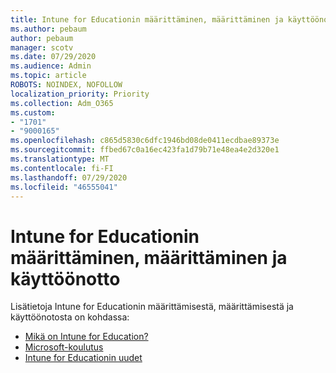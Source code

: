 ```yaml
---
title: Intune for Educationin määrittäminen, määrittäminen ja käyttöönotto
ms.author: pebaum
author: pebaum
manager: scotv
ms.date: 07/29/2020
ms.audience: Admin
ms.topic: article
ROBOTS: NOINDEX, NOFOLLOW
localization_priority: Priority
ms.collection: Adm_O365
ms.custom:
- "1701"
- "9000165"
ms.openlocfilehash: c865d5830c6dfc1946bd08de0411ecdbae89373e
ms.sourcegitcommit: ffbed67c0a16ec423fa1d79b71e48ea4e2d320e1
ms.translationtype: MT
ms.contentlocale: fi-FI
ms.lasthandoff: 07/29/2020
ms.locfileid: "46555041"
---
```

# <a name="how-to-set-up-configure-and-deploy-intune-for-education"></a>Intune for Educationin määrittäminen, määrittäminen ja käyttöönotto

Lisätietoja Intune for Educationin määrittämisestä, määrittämisestä ja käyttöönotosta on kohdassa:

- [Mikä on Intune for Education?](https://docs.microsoft.com/intune-education/what-is-intune-for-education)
- [Microsoft-koulutus](https://www.microsoft.com/education/intune/default.aspx)
- [Intune for Educationin uudet](https://docs.microsoft.com/intune-education/whats-new-in-edu)